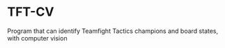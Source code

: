 # TFT-CV
Program that can identify Teamfight Tactics champions and board states, with computer vision
